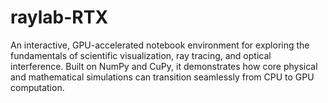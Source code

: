 # raylab-RTX
An interactive, GPU-accelerated notebook environment for exploring the fundamentals of scientific visualization, ray tracing, and optical interference.   Built on NumPy and CuPy, it demonstrates how core physical and mathematical simulations can transition seamlessly from CPU to GPU computation.
